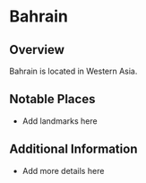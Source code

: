 # Bahrain
## Overview
Bahrain is located in Western Asia.

## Notable Places
- Add landmarks here

## Additional Information
- Add more details here

